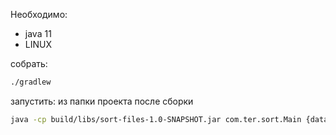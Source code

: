 Необходимо:
- java 11
- LINUX

собрать: 
```bash 
./gradlew
```

запустить: из папки проекта после сборки
```bash
java -cp build/libs/sort-files-1.0-SNAPSHOT.jar com.ter.sort.Main {data type flag} [{sort direction type}] {output file path} {input file path} [{input file path} ...]
```
